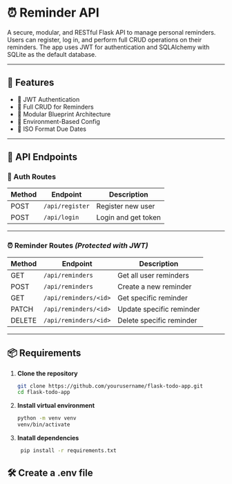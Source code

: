 # ⏰ Reminder API

A secure, modular, and RESTful Flask API to manage personal reminders. Users can register, log in, and perform full CRUD operations on their reminders. The app uses JWT for authentication and SQLAlchemy with SQLite as the default database.

---

## 🧰 Features

- 🔐 JWT Authentication
- 🔄 Full CRUD for Reminders
- 🧱 Modular Blueprint Architecture
- 🔧 Environment-Based Config
- 📅 ISO Format Due Dates

---

## 🧪 API Endpoints

### 🔐 Auth Routes

| Method | Endpoint        | Description         |
|--------|------------------|---------------------|
| POST   | `/api/register` | Register new user   |
| POST   | `/api/login`    | Login and get token |

---
### ⏰ Reminder Routes *(Protected with JWT)*

| Method | Endpoint                  | Description              |
|--------|---------------------------|--------------------------|
| GET    | `/api/reminders`          | Get all user reminders   |
| POST   | `/api/reminders`          | Create a new reminder    |
| GET    | `/api/reminders/<id>`     | Get specific reminder    |
| PATCH  | `/api/reminders/<id>`     | Update specific reminder |
| DELETE | `/api/reminders/<id>`     | Delete specific reminder |

---
## 📦 Requirements

1. **Clone the repository**  
   ```bash
   git clone https://github.com/yourusername/flask-todo-app.git
   cd flask-todo-app
2. **Install virtual environment**
   ```bash
   python -m venv venv
   venv/bin/activate
1. **Inatall dependencies**  
   ```bash
    pip install -r requirements.txt

## 🛠️ Create a .env file


   



